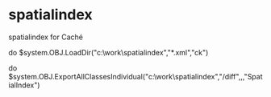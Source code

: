 # spatialindex
spatialindex for Caché

do $system.OBJ.LoadDir("c:\work\spatialindex","*.xml","ck")

do $system.OBJ.ExportAllClassesIndividual("c:\work\spatialindex\","/diff",,,"SpatialIndex")
